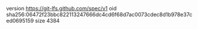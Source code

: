 version https://git-lfs.github.com/spec/v1
oid sha256:06472f23bbc822113247666dc4cd6f68d7ac0073cdec8d1b978e37ced0695159
size 4384
